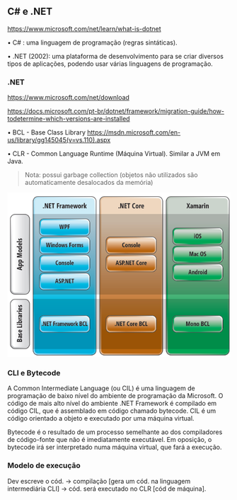 ## C# e .NET

https://www.microsoft.com/net/learn/what-is-dotnet

• C# : uma linguagem de programação (regras sintáticas). 

• .NET (2002): uma plataforma de desenvolvimento para se criar diversos tipos de aplicações, podendo usar várias linguagens de programação.

### .NET

https://www.microsoft.com/net/download

https://docs.microsoft.com/pt-br/dotnet/framework/migration-guide/how-todetermine-which-versions-are-installed

• BCL - Base Class Library https://msdn.microsoft.com/en-us/library/gg145045(v=vs.110).aspx

• CLR - Common Language Runtime (Máquina Virtual). Similar a JVM em Java.
> Nota: possui garbage collection (objetos não utilizados são automaticamente desalocados da memória)

![Comparação](./img/comper.png)

### CLI e Bytecode

A Common Intermediate Language (ou CIL) é uma linguagem de programação de baixo nível do ambiente de programação da Microsoft. O código de mais alto nível do ambiente .NET Framework é compilado em código CIL, que é assemblado em código chamado bytecode. CIL é um código orientado a objeto e executado por uma máquina virtual.

Bytecode é o resultado de um processo semelhante ao dos compiladores de código-fonte que não é imediatamente executável. Em oposição, o bytecode irá ser interpretado numa máquina virtual, que fará a execução.

### Modelo de execução 

Dev escreve o cód. -> compilação [gera um cód. na linguagem intermediária CLI] -> cód. será executado no CLR [cód de máquina]. 

